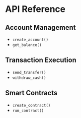 # API Reference

## Account Management
- `create_account()`
- `get_balance()`

## Transaction Execution
- `send_transfer()`
- `withdraw_cash()`

## Smart Contracts
- `create_contract()`
- `run_contract()`
